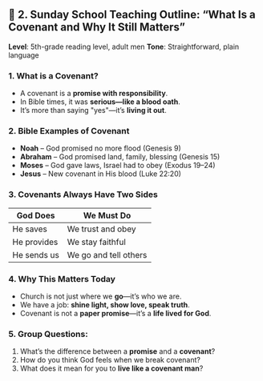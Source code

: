 ## 🔹 2. **Sunday School Teaching Outline: “What Is a Covenant and Why It Still Matters”**

**Level**: 5th-grade reading level, adult men
**Tone**: Straightforward, plain language

### 1. What is a Covenant?

* A covenant is a **promise with responsibility**.
* In Bible times, it was **serious—like a blood oath**.
* It’s more than saying "yes"—it’s **living it out**.

### 2. Bible Examples of Covenant

* **Noah** – God promised no more flood (Genesis 9)
* **Abraham** – God promised land, family, blessing (Genesis 15)
* **Moses** – God gave laws, Israel had to obey (Exodus 19–24)
* **Jesus** – New covenant in His blood (Luke 22:20)

### 3. Covenants Always Have Two Sides

| God Does    | We Must Do            |
| ----------- | --------------------- |
| He saves    | We trust and obey     |
| He provides | We stay faithful      |
| He sends us | We go and tell others |

### 4. Why This Matters Today

* Church is not just where we **go**—it’s who we are.
* We have a job: **shine light, show love, speak truth**.
* Covenant is not a **paper promise**—it’s a **life lived for God**.

### 5. Group Questions:

1. What’s the difference between a **promise** and a **covenant**?
2. How do you think God feels when we break covenant?
3. What does it mean for you to **live like a covenant man**?

